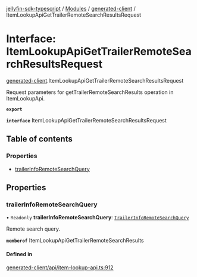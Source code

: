 [jellyfin-sdk-typescript](../README.md) / [Modules](../modules.md) / [generated-client](../modules/generated_client.md) / ItemLookupApiGetTrailerRemoteSearchResultsRequest

# Interface: ItemLookupApiGetTrailerRemoteSearchResultsRequest

[generated-client](../modules/generated_client.md).ItemLookupApiGetTrailerRemoteSearchResultsRequest

Request parameters for getTrailerRemoteSearchResults operation in ItemLookupApi.

**`export`**

**`interface`** ItemLookupApiGetTrailerRemoteSearchResultsRequest

## Table of contents

### Properties

- [trailerInfoRemoteSearchQuery](generated_client.ItemLookupApiGetTrailerRemoteSearchResultsRequest.md#trailerinforemotesearchquery)

## Properties

### trailerInfoRemoteSearchQuery

• `Readonly` **trailerInfoRemoteSearchQuery**: [`TrailerInfoRemoteSearchQuery`](generated_client.TrailerInfoRemoteSearchQuery.md)

Remote search query.

**`memberof`** ItemLookupApiGetTrailerRemoteSearchResults

#### Defined in

[generated-client/api/item-lookup-api.ts:912](https://github.com/thornbill/jellyfin-sdk-typescript/blob/c0c5b18/src/generated-client/api/item-lookup-api.ts#L912)
